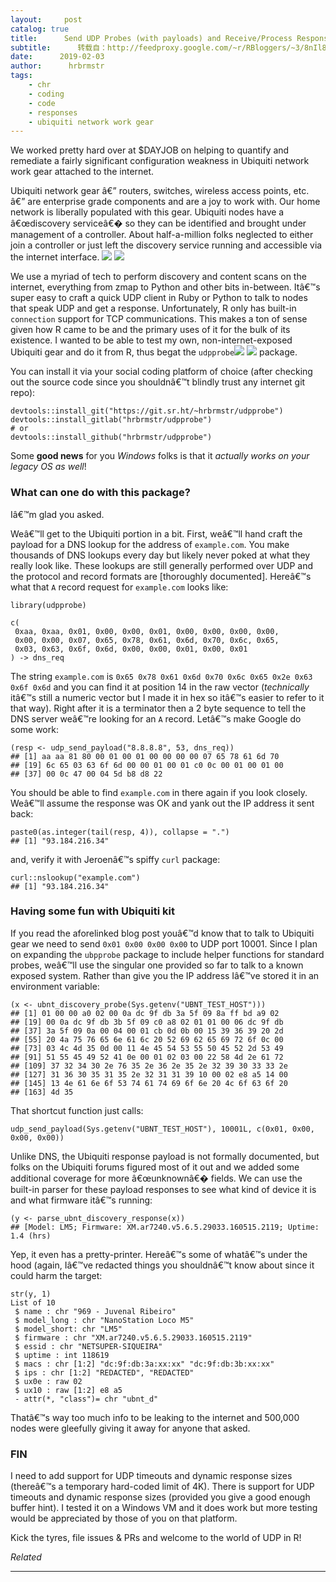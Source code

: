 ```yaml
---
layout:     post
catalog: true
title:      Send UDP Probes (with payloads) and Receive/Process Responses in R
subtitle:      转载自：http://feedproxy.google.com/~r/RBloggers/~3/8nIl8ju1rWo/
date:      2019-02-03
author:      hrbrmstr
tags:
    - chr
    - coding
    - code
    - responses
    - ubiquiti network work gear
---
```






We worked pretty hard over at $DAYJOB on helping to quantify and remediate a fairly significant configuration weakness in Ubiquiti network work gear attached to the internet.

Ubiquiti network gear â€” routers, switches, wireless access points, etc. â€” are enterprise grade components and are a joy to work with. Our home network is liberally populated with this gear. Ubiquiti nodes have a â€œdiscovery serviceâ€� so they can be identified and brought under management of a controller. About half-a-million folks neglected to either join a controller or just left the discovery service running and accessible via the internet interface. ![](https://i1.wp.com/s.w.org/images/core/emoji/11/72x72/1f62f.png?w=456&ssl=1)
![](https://i1.wp.com/s.w.org/images/core/emoji/11/72x72/1f62f.png?w=456&ssl=1)


We use a myriad of tech to perform discovery and content scans on the internet, everything from zmap to Python and other bits in-between. Itâ€™s super easy to craft a quick UDP client in Ruby or Python to talk to nodes that speak UDP and get a response. Unfortunately, R only has built-in `connection` support for TCP communications. This makes a ton of sense given how R came to be and the primary uses of it for the bulk of its existence. I wanted to be able to test my own, non-internet-exposed Ubiquiti gear and do it from R, thus begat the `udpprobe`![](https://i0.wp.com/s.w.org/images/core/emoji/11/72x72/1f517.png?w=456&ssl=1)
![](https://i0.wp.com/s.w.org/images/core/emoji/11/72x72/1f517.png?w=456&ssl=1)
 package.

You can install it via your social coding platform of choice (after checking out the source code since you shouldnâ€™t blindly trust any internet git repo):

```
devtools::install_git("https://git.sr.ht/~hrbrmstr/udpprobe")
devtools::install_gitlab("hrbrmstr/udpprobe")
# or
devtools::install_github("hrbrmstr/udpprobe")

```

Some **good news** for you *Windows* folks is that it *actually works on your legacy OS as well*!

### What can one do with this package?

Iâ€™m glad you asked.

Weâ€™ll get to the Ubiquiti portion in a bit. First, weâ€™ll hand craft the payload for a DNS lookup for the address of `example.com`. You make thousands of DNS lookups every day but likely never poked at what they really look like. These lookups are still generally performed over UDP and the protocol and record formats are [thoroughly documented]. Hereâ€™s what that `A` record request for `example.com` looks like:

```
library(udpprobe)

c(
 0xaa, 0xaa, 0x01, 0x00, 0x00, 0x01, 0x00, 0x00, 0x00, 0x00, 
 0x00, 0x00, 0x07, 0x65, 0x78, 0x61, 0x6d, 0x70, 0x6c, 0x65, 
 0x03, 0x63, 0x6f, 0x6d, 0x00, 0x00, 0x01, 0x00, 0x01
) -> dns_req

```

The string `example.com` is `0x65 0x78 0x61 0x6d 0x70 0x6c 0x65 0x2e 0x63 0x6f 0x6d` and you can find it at position 14 in the raw vector (*technically* itâ€™s still a numeric vector but I made it in hex so itâ€™s easier to refer to it that way). Right after it is a terminator then a 2 byte sequence to tell the DNS server weâ€™re looking for an `A` record. Letâ€™s make Google do some work:

```
(resp <- udp_send_payload("8.8.8.8", 53, dns_req))
## [1] aa aa 81 80 00 01 00 01 00 00 00 00 07 65 78 61 6d 70
## [19] 6c 65 03 63 6f 6d 00 00 01 00 01 c0 0c 00 01 00 01 00
## [37] 00 0c 47 00 04 5d b8 d8 22

```

You should be able to find `example.com` in there again if you look closely. Weâ€™ll assume the response was OK and yank out the IP address it sent back:

```
paste0(as.integer(tail(resp, 4)), collapse = ".")
## [1] "93.184.216.34"

```

and, verify it with Jeroenâ€™s spiffy `curl` package:

```
curl::nslookup("example.com")
## [1] "93.184.216.34"

```

### Having some fun with Ubiquiti kit

If you read the aforelinked blog post youâ€™d know that to talk to Ubiquiti gear we need to send `0x01 0x00 0x00 0x00` to UDP port 10001. Since I plan on expanding the `ubpprobe` package to include helper functions for standard probes, weâ€™ll use the singular one provided so far to talk to a known exposed system. Rather than give you the IP address Iâ€™ve stored it in an environment variable:

```
(x <- ubnt_discovery_probe(Sys.getenv("UBNT_TEST_HOST")))
## [1] 01 00 00 a0 02 00 0a dc 9f db 3a 5f 09 8a ff bd a9 02
## [19] 00 0a dc 9f db 3b 5f 09 c0 a8 02 01 01 00 06 dc 9f db
## [37] 3a 5f 09 0a 00 04 00 01 cb 0d 0b 00 15 39 36 39 20 2d
## [55] 20 4a 75 76 65 6e 61 6c 20 52 69 62 65 69 72 6f 0c 00
## [73] 03 4c 4d 35 0d 00 11 4e 45 54 53 55 50 45 52 2d 53 49
## [91] 51 55 45 49 52 41 0e 00 01 02 03 00 22 58 4d 2e 61 72
## [109] 37 32 34 30 2e 76 35 2e 36 2e 35 2e 32 39 30 33 33 2e
## [127] 31 36 30 35 31 35 2e 32 31 31 39 10 00 02 e8 a5 14 00
## [145] 13 4e 61 6e 6f 53 74 61 74 69 6f 6e 20 4c 6f 63 6f 20
## [163] 4d 35

```

That shortcut function just calls:

```
udp_send_payload(Sys.getenv("UBNT_TEST_HOST"), 10001L, c(0x01, 0x00, 0x00, 0x00))

```

Unlike DNS, the Ubiquiti response payload is not formally documented, but folks on the Ubiquiti forums figured most of it out and we added some additional coverage for more â€œunknownâ€� fields. We can use the built-in parser for these payload responses to see what kind of device it is and what firmware itâ€™s running:

```
(y <- parse_ubnt_discovery_response(x))
## [Model: LM5; Firmware: XM.ar7240.v5.6.5.29033.160515.2119; Uptime: 1.4 (hrs)

```

Yep, it even has a pretty-printer. Hereâ€™s some of whatâ€™s under the hood (again, Iâ€™ve redacted things you shouldnâ€™t know about since it could harm the target:

```
str(y, 1)
List of 10
 $ name : chr "969 - Juvenal Ribeiro"
 $ model_long : chr "NanoStation Loco M5"
 $ model_short: chr "LM5"
 $ firmware : chr "XM.ar7240.v5.6.5.29033.160515.2119"
 $ essid : chr "NETSUPER-SIQUEIRA"
 $ uptime : int 118619
 $ macs : chr [1:2] "dc:9f:db:3a:xx:xx" "dc:9f:db:3b:xx:xx"
 $ ips : chr [1:2] "REDACTED", "REDACTED"
 $ ux0e : raw 02
 $ ux10 : raw [1:2] e8 a5
 - attr(*, "class")= chr "ubnt_d"

```

Thatâ€™s way too much info to be leaking to the internet and 500,000 nodes were gleefully giving it away for anyone that asked.

### FIN

I need to add support for UDP timeouts and dynamic response sizes (thereâ€™s a temporary hard-coded limit of 4K). There is support for UDP timeouts and dynamic response sizes (provided you give a good enough buffer hint). I tested it on a Windows VM and it does work but more testing would be appreciated by those of you on that platform.

Kick the tyres, file issues & PRs and welcome to the world of UDP in R!


*Related*








---
